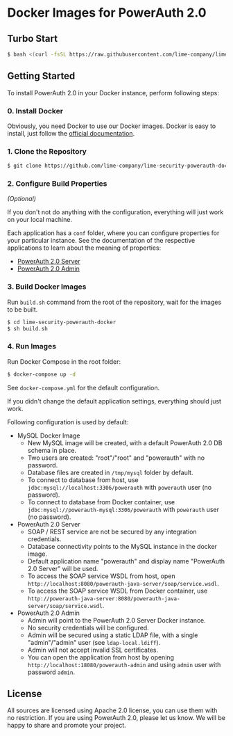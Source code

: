 # Docker Images for PowerAuth 2.0

## Turbo Start

```sh
$ bash <(curl -fsSL https://raw.githubusercontent.com/lime-company/lime-security-powerauth-docker/master/launch.sh)
```

## Getting Started

To install PowerAuth 2.0 in your Docker instance, perform following steps:

### 0. Install Docker

Obviously, you need Docker to use our Docker images. Docker is easy to install, just follow the [official documentation](https://docs.docker.com/engine/getstarted/step_one/).

### 1. Clone the Repository

```sh
$ git clone https://github.com/lime-company/lime-security-powerauth-docker.git
```

### 2. Configure Build Properties

_(Optional)_

If you don't not do anything with the configuration, everything will just work on your local machine.

Each application has a `conf` folder, where you can configure properties for your particular instance. See the documentation of the respective applications to learn about the meaning of properties:

- [PowerAuth 2.0 Server](https://github.com/lime-company/lime-security-powerauth/wiki/Deploying-PowerAuth-2.0-Server)
- [PowerAuth 2.0 Admin](https://github.com/lime-company/lime-security-powerauth-admin/wiki/Deploying-PowerAuth-2.0-Admin)

### 3. Build Docker Images

Run `build.sh` command from the root of the repository, wait for the images to be built.

```sh
$ cd lime-security-powerauth-docker
$ sh build.sh
```

### 4. Run Images

Run Docker Compose in the root folder:

```sh
$ docker-compose up -d
```

See `docker-compose.yml` for the default configuration.

If you didn't change the default application settings, everything should just work.

Following configuration is used by default:

- MySQL Docker Image
    - New MySQL image will be created, with a default PowerAuth 2.0 DB schema in place.
    - Two users are created: "root"/"root" and "powerauth" with no password.
    - Database files are created in `/tmp/mysql` folder by default.
    - To connect to database from host, use `jdbc:mysql://localhost:3306/powerauth` with `powerauth` user (no password).
    - To connect to database from Docker container, use `jdbc:mysql://powerauth-mysql:3306/powerauth` with `powerauth` user (no password).
- PowerAuth 2.0 Server
    - SOAP / REST service are not be secured by any integration credentials.
    - Database connectivity points to the MySQL instance in the docker image.
    - Default application name "powerauth" and display name "PowerAuth 2.0 Server" will be used.
    - To access the SOAP service WSDL from host, open `http://localhost:8080/powerauth-java-server/soap/service.wsdl`.
    - To access the SOAP service WSDL from Docker container, use `http://powerauth-java-server:8080/powerauth-java-server/soap/service.wsdl`.
- PowerAuth 2.0 Admin
    - Admin will point to the PowerAuth 2.0 Server Docker instance.
    - No security credentials will be configured.
    - Admin will be secured using a static LDAP file, with a single "admin"/"admin" user (see `ldap-local.ldiff`).
    - Admin will not accept invalid SSL certificates.
    - You can open the application from host by opening `http://localhost:18080/powerauth-admin` and using `admin` user with password `admin`.

## License

All sources are licensed using Apache 2.0 license, you can use them with no restriction. If you are using PowerAuth 2.0, please let us know. We will be happy to share and promote your project.
